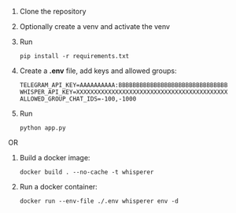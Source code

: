 1. Clone the repository

2. Optionally create a venv and activate the venv

3. Run 

    ```
    pip install -r requirements.txt
    ```
4. Create a **.env** file, add keys and allowed groups:

    ```
    TELEGRAM_API_KEY=AAAAAAAAAA:BBBBBBBBBBBBBBBBBBBBBBBBBBBBBBB
    WHISPER_API_KEY=XXXXXXXXXXXXXXXXXXXXXXXXXXXXXXXXXXXXXXXXXXX
    ALLOWED_GROUP_CHAT_IDS=-100,-1000
    ```
5. Run
   
    ```
    python app.py
    ```

OR

1. Build a docker image:
   ```
   docker build . --no-cache -t whisperer
   ```
2. Run a docker container:
   ```
   docker run --env-file ./.env whisperer env -d
   ```